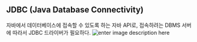 ## JDBC (Java Database Connectivity)
자바에서 데이터베이스에 접속할 수 있도록 하는 자바 API로, 접속하려는 DBMS 서버에 따라서 JDBC 드라이버가 필요하다.
![enter image description here](https://lh3.googleusercontent.com/t77uGoOSR-gs_rIB5Ltt3DwFxJccvdEXg8AeMPta-9KwjS0rGkSwkaAjiITAySQPJPMuzLGOooU)


<!--stackedit_data:
eyJoaXN0b3J5IjpbMTU2MTY2ODU2NiwtMTY3ODI0OTAzNF19
-->